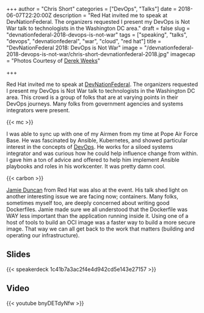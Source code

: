 +++
author = "Chris Short"
categories = ["DevOps", "Talks"]
date = 2018-06-07T22:20:00Z
description = "Red Hat invited me to speak at DevNationFederal. The organizers requested I present my DevOps is Not War talk to technologists in the Washington DC area."
draft = false
slug = "devnationfederal-2018-devops-is-not-war"
tags = ["speaking", "talks", "devops", "devnationfederal", "war", "cloud", "red hat"]
title = "DevNationFederal 2018: DevOps is Not War"
image = "/devnationfederal-2018-devops-is-not-war/chris-short-devnationfederal-2018.jpg"
imagecap = "Photos Courtesy of [Derek Weeks](https://twitter.com/weekstweets)"

+++

Red Hat invited me to speak at [DevNationFederal](https://devnationfederal.org/). The organizers requested I present my DevOps is Not War talk to technologists in the Washington DC area. This crowd is a group of folks that are at varying points in their DevOps journeys. Many folks from government agencies and systems integrators were present.

{{< mc >}}

I was able to sync up with one of my Airmen from my time at Pope Air Force Base. He was fascinated by Ansible, Kubernetes, and showed particular interest in the concepts of [DevOps](https://devopsish.com). He works for a siloed systems integrator and was curious how he could help influence change from within. I gave him a ton of advice and offered to help him implement Ansible playbooks and roles in his workcenter. It was pretty damn cool.

{{< carbon >}}

[Jamie Duncan](https://www.linkedin.com/in/jamieeduncan/) from Red Hat was also at the event. His talk shed light on another interesting issue we are facing now; containers. Many folks, sometimes myself too, are deeply concerned about writing good Dockerfiles. Jamie made sure we all understood that the Dockerfile was WAY less important than the application running inside it. Using one of a host of tools to build an OCI image was a faster way to build a more secure image. That way we can all get back to the work that matters (building and operating our infrastructure).

## Slides

{{< speakerdeck 1c41b7a3ac2f4e4d942cd5e143e27157 >}}

## Video

{{< youtube bnyDETdyNfw >}}


